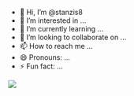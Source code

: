- 👋 Hi, I’m @stanzis8
- 👀 I’m interested in ...
- 🌱 I’m currently learning ...
- 💞️ I’m looking to collaborate on ...
- 📫 How to reach me ...
- 😄 Pronouns: ...
- ⚡ Fun fact: ...

<!---
stanzis8/stanzis8 is a ✨ special ✨ repository because its `README.md` (this file) appears on your GitHub profile.
You can click the Preview link to take a look at your changes.
--->
![](https://i.giphy.com/media/v1.Y2lkPTc5MGI3NjExYjN2a2xtbGRzbjZ6ZThhb2M1dTZncjBlMmRycGRkdHVvc3FrZ2NnOSZlcD12MV9pbnRlcm5hbF9naWZfYnlfaWQmY3Q9Zw/YJ85eVpdZDy7e/giphy.gif)

